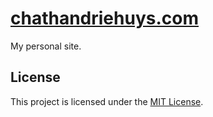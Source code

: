 # [chathandriehuys.com](https://chathandriehuys.com)

My personal site.

## License

This project is licensed under the [MIT License](LICENSE).
